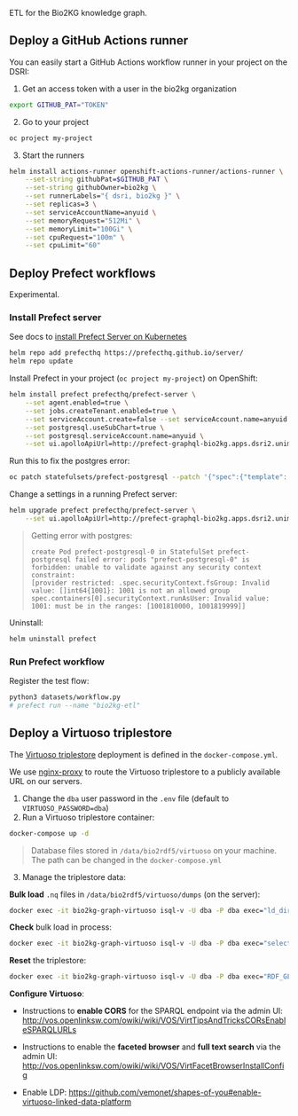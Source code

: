 ETL for the Bio2KG knowledge graph.

## Deploy a GitHub Actions runner

You can easily start a GitHub Actions workflow runner in your project on the DSRI:

1. Get an access token with a user in the bio2kg organization

```bash
export GITHUB_PAT="TOKEN"
```

2. Go to your project

```bash
oc project my-project
```

3. Start the runners

```bash
helm install actions-runner openshift-actions-runner/actions-runner \
    --set-string githubPat=$GITHUB_PAT \
    --set-string githubOwner=bio2kg \
    --set runnerLabels="{ dsri, bio2kg }" \
    --set replicas=3 \
    --set serviceAccountName=anyuid \
    --set memoryRequest="512Mi" \
    --set memoryLimit="100Gi" \
    --set cpuRequest="100m" \
    --set cpuLimit="60"
```

## Deploy Prefect workflows

Experimental.

### Install Prefect server

See docs to [install Prefect Server on Kubernetes](https://github.com/PrefectHQ/server/tree/master/helm/prefect-server)

```bash
helm repo add prefecthq https://prefecthq.github.io/server/
helm repo update
```

Install Prefect in your project (`oc project my-project`) on OpenShift:

```bash
helm install prefect prefecthq/prefect-server \
	--set agent.enabled=true \
    --set jobs.createTenant.enabled=true \
    --set serviceAccount.create=false --set serviceAccount.name=anyuid \
    --set postgresql.useSubChart=true \
    --set postgresql.serviceAccount.name=anyuid \
    --set ui.apolloApiUrl=http://prefect-graphql-bio2kg.apps.dsri2.unimaas.nl/graphql
```

Run this to fix the postgres error:

```bash
oc patch statefulsets/prefect-postgresql --patch '{"spec":{"template": {"spec": {"serviceAccountName": "anyuid"}}}}'
```

Change a settings in a running Prefect server:

```bash
helm upgrade prefect prefecthq/prefect-server \
	--set ui.apolloApiUrl=http://prefect-graphql-bio2kg.apps.dsri2.unimaas.nl/graphql 
```

> Getting error with postgres:
>
> ```
> create Pod prefect-postgresql-0 in StatefulSet prefect-postgresql failed error: pods "prefect-postgresql-0" is forbidden: unable to validate against any security context constraint: 
> [provider restricted: .spec.securityContext.fsGroup: Invalid value: []int64{1001}: 1001 is not an allowed group spec.containers[0].securityContext.runAsUser: Invalid value: 1001: must be in the ranges: [1001810000, 1001819999]]
> ```

Uninstall:

```bash
helm uninstall prefect
```

### Run Prefect workflow

Register the test flow:

```bash
python3 datasets/workflow.py
# prefect run --name "bio2kg-etl"
```

## Deploy a Virtuoso triplestore

The [Virtuoso triplestore](https://hub.docker.com/r/openlink/virtuoso-opensource-7) deployment is defined in the `docker-compose.yml`. 

We use [nginx-proxy](https://github.com/nginx-proxy/nginx-proxy) to route the Virtuoso triplestore to a publicly available URL on our servers.

1. Change the `dba` user password in the `.env` file (default to `VIRTUOSO_PASSWORD=dba`)
2. Run a Virtuoso triplestore container:

```bash
docker-compose up -d
```

> Database files stored in `/data/bio2rdf5/virtuoso` on your machine. The path can be changed in the `docker-compose.yml`

3. Manage the triplestore data:

**Bulk load** `.nq` files in `/data/bio2rdf5/virtuoso/dumps` (on the server):

```bash
docker exec -it bio2kg-graph-virtuoso isql-v -U dba -P dba exec="ld_dir('/data/dumps', '*.nq', 'http://bio2rdf.org'); rdf_loader_run();"
```

**Check** bulk load in process:

```bash
docker exec -it bio2kg-graph-virtuoso isql-v -U dba -P dba exec="select * from DB.DBA.load_list;"
```

**Reset** the triplestore:

```bash
docker exec -it bio2kg-graph-virtuoso isql-v -U dba -P dba exec="RDF_GLOBAL_RESET ();"
```

**Configure Virtuoso**:

* Instructions to **enable CORS** for the SPARQL endpoint via the admin UI: http://vos.openlinksw.com/owiki/wiki/VOS/VirtTipsAndTricksCORsEnableSPARQLURLs

* Instructions to enable the **faceted browser** and **full text search** via the admin UI: http://vos.openlinksw.com/owiki/wiki/VOS/VirtFacetBrowserInstallConfig

* Enable LDP: https://github.com/vemonet/shapes-of-you#enable-virtuoso-linked-data-platform